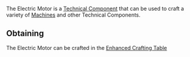 The Electric Motor is a [Technical Component](https://github.com/Slimefun/Slimefun4/wiki/Technical-Components) that can be used to craft a variety of [Machines](https://github.com/Slimefun/Slimefun4/wiki/Electric-Machines) and other Technical Components.

## Obtaining
The Electric Motor can be crafted in the [Enhanced Crafting Table](https://github.com/Slimefun/Slimefun4/wiki/Enhanced-Crafting-Table)
